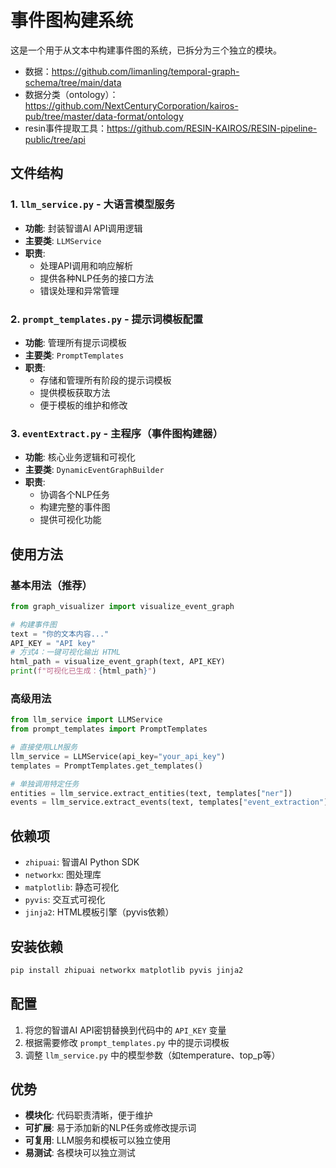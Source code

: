 # 事件图构建系统

这是一个用于从文本中构建事件图的系统，已拆分为三个独立的模块。

- 数据：https://github.com/limanling/temporal-graph-schema/tree/main/data
- 数据分类（ontology）：https://github.com/NextCenturyCorporation/kairos-pub/tree/master/data-format/ontology
- resin事件提取工具：https://github.com/RESIN-KAIROS/RESIN-pipeline-public/tree/api

## 文件结构

### 1. `llm_service.py` - 大语言模型服务
- **功能**: 封装智谱AI API调用逻辑
- **主要类**: `LLMService`
- **职责**: 
  - 处理API调用和响应解析
  - 提供各种NLP任务的接口方法
  - 错误处理和异常管理

### 2. `prompt_templates.py` - 提示词模板配置
- **功能**: 管理所有提示词模板
- **主要类**: `PromptTemplates`
- **职责**:
  - 存储和管理所有阶段的提示词模板
  - 提供模板获取方法
  - 便于模板的维护和修改

### 3. `eventExtract.py` - 主程序（事件图构建器）
- **功能**: 核心业务逻辑和可视化
- **主要类**: `DynamicEventGraphBuilder`
- **职责**:
  - 协调各个NLP任务
  - 构建完整的事件图
  - 提供可视化功能

## 使用方法

### 基本用法（推荐）
```python
from graph_visualizer import visualize_event_graph

# 构建事件图
text = "你的文本内容..."
API_KEY = "API key"
# 方式4：一键可视化输出 HTML
html_path = visualize_event_graph(text, API_KEY)
print(f"可视化已生成：{html_path}")
```

### 高级用法
```python
from llm_service import LLMService
from prompt_templates import PromptTemplates

# 直接使用LLM服务
llm_service = LLMService(api_key="your_api_key")
templates = PromptTemplates.get_templates()

# 单独调用特定任务
entities = llm_service.extract_entities(text, templates["ner"])
events = llm_service.extract_events(text, templates["event_extraction"])
```

## 依赖项

- `zhipuai`: 智谱AI Python SDK
- `networkx`: 图处理库
- `matplotlib`: 静态可视化
- `pyvis`: 交互式可视化
- `jinja2`: HTML模板引擎（pyvis依赖）

## 安装依赖

```bash
pip install zhipuai networkx matplotlib pyvis jinja2
```

## 配置

1. 将您的智谱AI API密钥替换到代码中的 `API_KEY` 变量
2. 根据需要修改 `prompt_templates.py` 中的提示词模板
3. 调整 `llm_service.py` 中的模型参数（如temperature、top_p等）

## 优势

- **模块化**: 代码职责清晰，便于维护
- **可扩展**: 易于添加新的NLP任务或修改提示词
- **可复用**: LLM服务和模板可以独立使用
- **易测试**: 各模块可以独立测试
